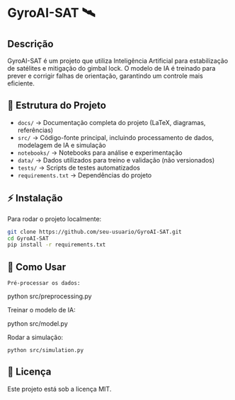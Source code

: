 # GyroAI-SAT 🛰️

## Descrição
GyroAI-SAT é um projeto que utiliza Inteligência Artificial para estabilização de satélites e mitigação do gimbal lock. O modelo de IA é treinado para prever e corrigir falhas de orientação, garantindo um controle mais eficiente.

## 📂 Estrutura do Projeto
- `docs/` → Documentação completa do projeto (LaTeX, diagramas, referências)
- `src/` → Código-fonte principal, incluindo processamento de dados, modelagem de IA e simulação
- `notebooks/` → Notebooks para análise e experimentação
- `data/` → Dados utilizados para treino e validação (não versionados)
- `tests/` → Scripts de testes automatizados
- `requirements.txt` → Dependências do projeto

## ⚡ Instalação
Para rodar o projeto localmente:
```bash
git clone https://github.com/seu-usuario/GyroAI-SAT.git
cd GyroAI-SAT
pip install -r requirements.txt
```

## 🚀 Como Usar

    Pré-processar os dados:

python src/preprocessing.py

Treinar o modelo de IA:

python src/model.py

Rodar a simulação:

    python src/simulation.py

## 📜 Licença

Este projeto está sob a licença MIT.